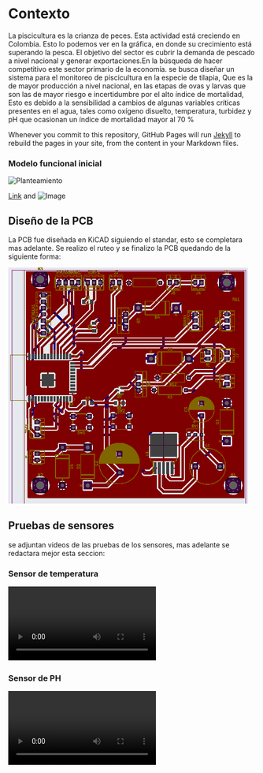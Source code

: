 #  Contexto

La piscicultura es la crianza de peces. Esta actividad está creciendo en Colombia. Esto lo podemos ver en la gráfica, en donde su crecimiento está superando la pesca. El objetivo del sector es cubrir la demanda de pescado a nivel nacional y generar exportaciones.En la búsqueda de hacer competitivo este sector primario de la economía. se busca diseñar un sistema para el monitoreo de piscicultura en la especie de tilapia, Que es la de mayor producción a nivel nacional, en las etapas de ovas y larvas que son las de mayor riesgo e incertidumbre por el alto índice de mortalidad, Esto es debido a la sensibilidad a cambios de algunas variables críticas presentes en el agua, tales como oxígeno disuelto, temperatura, turbidez y pH que ocasionan un índice de mortalidad mayor al 70 %

Whenever you commit to this repository, GitHub Pages will run [Jekyll](https://jekyllrb.com/) to rebuild the pages in your site, from the content in your Markdown files.

### Modelo funcional inicial

![Planteamiento](C:\Users\jual1\OneDrive\Documentos\Unal\XVI\Embebidos\Proyecto\Imagenes\Planteamiento.png)

[Link](url) and ![Image](src)


## Diseño de la PCB

La PCB fue diseñada en KiCAD siguiendo el standar, esto se completara mas adelante.
Se realizo el ruteo y se finalizo la PCB quedando de la siguiente forma:


![](https://github.com/juarubianopo/SIMAP/blob/gh-pages/Imagenes/PCB.png)



## Pruebas de sensores
se adjuntan videos de las pruebas de los sensores, mas adelante se redactara mejor esta seccion:

### Sensor de temperatura

![Prueba con el sensor de temperatura](C:\Users\jual1\OneDrive\Documentos\Unal\XVI\Embebidos\Proyecto\Sensores\Pruebas_Sensores\Temp_Kish.mp4)

### Sensor de PH

![Prueba con el sensor de PH](C:\Users\jual1\OneDrive\Documentos\Unal\XVI\Embebidos\Proyecto\Sensores\Pruebas_Sensores\PH_Juan.mp4)

